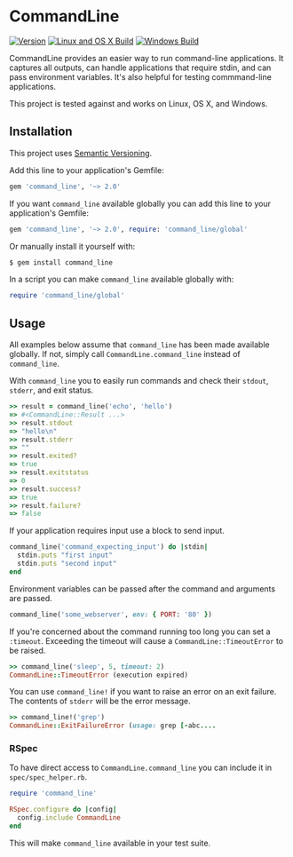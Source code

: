 # CommandLine

[![Version](https://img.shields.io/gem/v/command_line.svg?style=flat-square)](https://rubygems.org/gems/command_line)
[![Linux and OS X Build](https://img.shields.io/travis/com/DragonRuby/command_line?label=Linux%20and%20OS%20X&style=flat-square)](https://travis-ci.com/DragonRuby/command_line)
[![Windows Build](https://img.shields.io/appveyor/ci/AaronLasseigne/command-line?label=Windows&style=flat-square)](https://ci.appveyor.com/project/AaronLasseigne/command-line)

CommandLine provides an easier way to run command-line applications.
It captures all outputs, can handle applications that require stdin, and can pass environment variables.
It's also helpful for testing commmand-line applications.

This project is tested against and works on Linux, OS X, and Windows.

## Installation

This project uses [Semantic Versioning](http://semver.org/spec/v2.0.0.html).

Add this line to your application's Gemfile:

```ruby
gem 'command_line', '~> 2.0'
```

If you want `command_line` available globally you can add this line to your application's Gemfile:

```ruby
gem 'command_line', '~> 2.0', require: 'command_line/global'
```

Or manually install it yourself with:

```sh
$ gem install command_line
```

In a script you can make `command_line` available globally with:

```ruby
require 'command_line/global'
```

## Usage

All examples below assume that `command_line` has been made available globally.
If not, simply call `CommandLine.command_line` instead of `command_line`.

With `command_line` you to easily run commands and check their `stdout`, `stderr`, and exit status.

```ruby
>> result = command_line('echo', 'hello')
=> #<CommandLine::Result ...>
>> result.stdout
=> "hello\n"
>> result.stderr
=> ""
>> result.exited?
=> true
>> result.exitstatus
=> 0
>> result.success?
=> true
>> result.failure?
=> false
```

If your application requires input use a block to send input.

```ruby
command_line('command_expecting_input') do |stdin|
  stdin.puts "first input"
  stdin.puts "second input"
end
```

Environment variables can be passed after the command and arguments are passed.

```ruby
command_line('some_webserver', env: { PORT: '80' })
```

If you're concerned about the command running too long you can set a `:timeout`.
Exceeding the timeout will cause a `CommandLine::TimeoutError` to be raised.

```ruby
>> command_line('sleep', 5, timeout: 2)
CommandLine::TimeoutError (execution expired)
```

You can use `command_line!` if you want to raise an error on an exit failure.
The contents of `stderr` will be the error message.

```ruby
>> command_line!('grep')
CommandLine::ExitFailureError (usage: grep [-abc....
```

### RSpec

To have direct access to `CommandLine.command_line` you can include it in `spec/spec_helper.rb`.

```ruby
require 'command_line'

RSpec.configure do |config|
  config.include CommandLine
end
```

This will make `command_line` available in your test suite.
